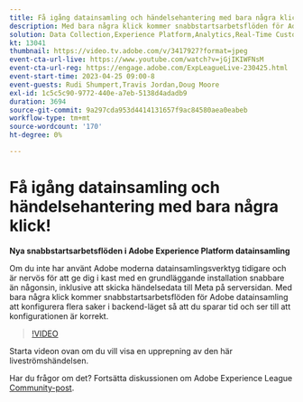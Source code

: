 ```yaml
---
title: Få igång datainsamling och händelsehantering med bara några klick!
description: Med bara några klick kommer snabbstartsarbetsflöden för Adobe datainsamling att konfigurera flera saker i backend-läget så att du sparar tid och ser till att konfigurationen är korrekt.
solution: Data Collection,Experience Platform,Analytics,Real-Time Customer Data Platform,Customer Journey Analytics
kt: 13041
thumbnail: https://video.tv.adobe.com/v/3417927?format=jpeg
event-cta-url-live: https://www.youtube.com/watch?v=jGjIKIWFNsM
event-cta-url-reg: https://engage.adobe.com/ExpLeagueLive-230425.html
event-start-time: 2023-04-25 09:00-8
event-guests: Rudi Shumpert,Travis Jordan,Doug Moore
exl-id: 1c5c5c90-9772-440e-a7eb-5138d4adadb9
duration: 3694
source-git-commit: 9a297cda953d4414131657f9ac84580aea0eabeb
workflow-type: tm+mt
source-wordcount: '170'
ht-degree: 0%

---
```


# Få igång datainsamling och händelsehantering med bara några klick!

**Nya snabbstartsarbetsflöden i Adobe Experience Platform datainsamling**

Om du inte har använt Adobe moderna datainsamlingsverktyg tidigare och är nervös för att ge dig i kast med en grundläggande installation snabbare än någonsin, inklusive att skicka händelsedata till Meta på serversidan. Med bara några klick kommer snabbstartsarbetsflöden för Adobe datainsamling att konfigurera flera saker i backend-läget så att du sparar tid och ser till att konfigurationen är korrekt.

>[!VIDEO](https://video.tv.adobe.com/v/3417927/?quality=12&learn=on)

Starta videon ovan om du vill visa en upprepning av den här liveströmshändelsen.

Har du frågor om det? Fortsätta diskussionen om Adobe Experience League [Community-post](https://experienceleaguecommunities.adobe.com/t5/adobe-experience-platform-data/experience-league-live-post-session-discussion-get-data/m-p/589754#M476).
